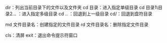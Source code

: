dir：列出当前目录下的文件以及文件夹
cd 目录：进入指定单级目录
cd 目录1\目录2\... ：进入指定多级目录
cd .. ：回退到上一级目录
cd/：回退到盘符目录

md 文件目录名：创建指定的文件目录
rd 文件目录名：删除指定文件目录

cls：清屏
exit：退出命令提示符窗口